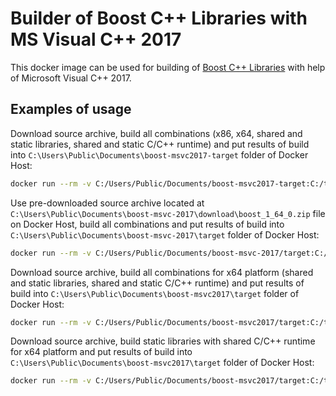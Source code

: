 # Builder of Boost C++ Libraries with MS Visual C++ 2017

This docker image can be used for building of [Boost C++ Libraries](http://www.boost.org/) with help of Microsoft Visual C++ 2017.

## Examples of usage

Download source archive, build all combinations (x86, x64, shared and static libraries, shared and static C/C++ runtime) 
and put results of build into `C:\Users\Public\Documents\boost-msvc2017-target` folder of Docker Host:  

```bash
docker run --rm -v C:/Users/Public/Documents/boost-msvc2017-target:C:/target abrarov/boost-msvc-2017
```
 
Use pre-downloaded source archive located at `C:\Users\Public\Documents\boost-msvc-2017\download\boost_1_64_0.zip` file 
on Docker Host, build all combinations and put results of build into `C:\Users\Public\Documents\boost-msvc-2017\target` 
folder of Docker Host:
 
```bash
docker run --rm -v C:/Users/Public/Documents/boost-msvc-2017/target:C:/target -v C:/Users/Public/Documents/boost-msvc-2017/download/boost_1_64_0.zip:C:/download/boost_1_64_0.zip abrarov/boost-msvc-2017
```

Download source archive, build all combinations for x64 platform (shared and static libraries, shared and static C/C++ runtime) 
and put results of build into `C:\Users\Public\Documents\boost-msvc2017\target` folder of Docker Host:

```bash
docker run --rm -v C:/Users/Public/Documents/boost-msvc2017/target:C:/target -e BOOST_ADDRESS_MODEL=64 abrarov/boost-msvc-2017
```

Download source archive, build static libraries with shared C/C++ runtime for x64 platform and put results of build into 
`C:\Users\Public\Documents\boost-msvc2017\target` folder of Docker Host:

```bash
docker run --rm -v C:/Users/Public/Documents/boost-msvc2017/target:C:/target -e BOOST_ADDRESS_MODEL=64 -e BOOST_LINKAGE=static -e BOOST_RUNTIME_LINKAGE=shared abrarov/boost-msvc-2017
```
